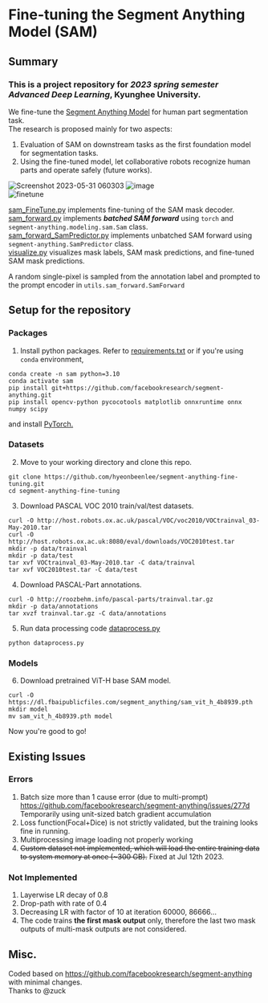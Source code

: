 # Fine-tuning the Segment Anything Model (SAM)
## Summary
### This is a project repository for ***2023 spring semester Advanced Deep Learning***, Kyunghee University.  

We fine-tune the [Segment Anything Model](https://github.com/facebookresearch/segment-anything) for human part segmentation task.  
The research is proposed mainly for two aspects: 
1. Evaluation of SAM on downstream tasks as the first foundation model for segmentation tasks.
2. Using the fine-tuned model, let collaborative robots recognize human parts and operate safely (future works).

![Screenshot 2023-05-31 060303](https://github.com/hyeonbeenlee/segment-anything-fine-tuning/assets/78078652/084b7b4a-0be1-4592-9d7a-e502a8790bd7) 
![image](https://github.com/hyeonbeenlee/segment-anything-fine-tuning/assets/78078652/7d2e1c28-a0df-4255-8d36-7678170263b1)  
![finetune](https://github.com/hyeonbeenlee/segment-anything-fine-tuning/assets/78078652/f7552bbd-3f5f-44df-81f8-83fddd7f7e9f)

[sam_FineTune.py](https://github.com/hyeonbeenlee/segment-anything-fine-tuning/blob/master/sam_FineTune.py) implements fine-tuning of the SAM mask decoder.  
[sam_forward.py](https://github.com/hyeonbeenlee/segment-anything-fine-tuning/blob/master/utils/sam_forward.py) implements ***batched SAM forward*** using ```torch``` and ```segment-anything.modeling.sam.Sam``` class.  
[sam_forward_SamPredictor.py](https://github.com/hyeonbeenlee/segment-anything-fine-tuning/blob/master/tmp/sam_forward_SamPredictor.py) implements unbatched SAM forward using ```segment-anything.SamPredictor``` class.  
[visualize.py](https://github.com/hyeonbeenlee/segment-anything-fine-tuning/blob/master/visualize.py) visualizes mask labels, SAM mask predictions, and fine-tuned SAM mask predictions.

A random single-pixel is sampled from the annotation label and prompted to the prompt encoder in ```utils.sam_forward.SamForward```

## Setup for the repository
### Packages
1. Install python packages.
Refer to [requirements.txt](https://github.com/hyeonbeenlee/segment-anything-fine-tuning/blob/master/requirements.txt) or if you're using ```conda``` environment,
```
conda create -n sam python=3.10
conda activate sam
pip install git+https://github.com/facebookresearch/segment-anything.git
pip install opencv-python pycocotools matplotlib onnxruntime onnx numpy scipy 
```
and install [PyTorch.](https://pytorch.org/get-started/locally/)

### Datasets
2. Move to your working directory and clone this repo.
```
git clone https://github.com/hyeonbeenlee/segment-anything-fine-tuning.git
cd segment-anything-fine-tuning
```
3. Download PASCAL VOC 2010 train/val/test datasets.
```
curl -O http://host.robots.ox.ac.uk/pascal/VOC/voc2010/VOCtrainval_03-May-2010.tar
curl -O http://host.robots.ox.ac.uk:8080/eval/downloads/VOC2010test.tar
mkdir -p data/trainval
mkdir -p data/test
tar xvf VOCtrainval_03-May-2010.tar -C data/trainval
tar xvf VOC2010test.tar -C data/test
```


4. Download PASCAL-Part annotations.
```
curl -O http://roozbehm.info/pascal-parts/trainval.tar.gz
mkdir -p data/annotations
tar xvzf trainval.tar.gz -C data/annotations  
```
5. Run data processing code [dataprocess.py](https://github.com/hyeonbeenlee/segment-anything-fine-tuning/blob/master/dataprocess.py)
```
python dataprocess.py
```

### Models
6. Download pretrained ViT-H base SAM model. 
```
curl -O https://dl.fbaipublicfiles.com/segment_anything/sam_vit_h_4b8939.pth
mkdir model
mv sam_vit_h_4b8939.pth model
```
Now you're good to go!

## Existing Issues
### Errors
1. Batch size more than 1 cause error (due to multi-prompt)  
https://github.com/facebookresearch/segment-anything/issues/277d
Temporarily using unit-sized batch gradient accumulation
2. Loss function(Focal+Dice) is not strictly validated, but the training looks fine in running.
3. Multiprocessing image loading not properly working
4. <del>Custom dataset not implemented, which will load the entire training data to system memory at once (~300 GB).</del> Fixed at Jul 12th 2023.

### Not Implemented
1. Layerwise LR decay of 0.8
2. Drop-path with rate of 0.4
3. Decreasing LR with factor of 10 at iteration 60000, 86666...
4. The code trains **the first mask output** only, therefore the last two mask outputs of multi-mask outputs are not considered.



## Misc.
Coded based on https://github.com/facebookresearch/segment-anything with minimal changes.  
Thanks to @zuck
